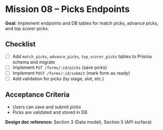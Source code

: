 # Mission 08 – Picks Endpoints

**Goal:**
Implement endpoints and DB tables for match picks, advance picks, and top scorer picks.

## Checklist

- [ ] Add `match_picks`, `advance_picks`, `top_scorer_picks` tables to Prisma schema and migrate
- [ ] Implement `PUT /forms/:id/picks` (save picks)
- [ ] Implement `POST /forms/:id/submit` (mark form as ready)
- [ ] Add validation for picks (by stage, slot, etc.)

## Acceptance Criteria

- Users can save and submit picks
- Picks are validated and stored in DB

**Design doc reference:** Section 3 (Data model), Section 5 (API surface)
